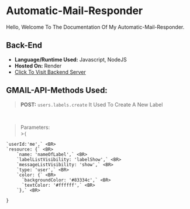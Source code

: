 # Automatic-Mail-Responder

Hello, Welcome To The Documentation Of My Automatic-Mail-Responder.

## Back-End

- **Language/Runtime Used:** Javascript, NodeJS
- **Hosted On:** Render
- [Click To Visit Backend Server](https://automatic-mail-responder.onrender.com)

## GMAIL-API-Methods Used:

> **POST:** `users.labels.create`
It Used To Create A New Label

<BR>

> Parameters: <BR> >`{` <BR>

    `userId:'me',` <BR>
    `resource: {` <BR>
        `name: 'nameOfLabel',` <BR>
        `labelListVisibility: 'labelShow',` <BR>
        `messageListVisibility: 'show',` <BR>
        `type: 'user',` <BR>
        `color: {` <BR>
          `backgroundColor: '#83334c',` <BR>
          `textColor: '#ffffff',` <BR>
        `},` <BR>

`}` <BR>
